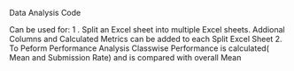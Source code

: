 Data Analysis Code

Can be used for:
1 . Split an Excel sheet into multiple Excel sheets.
    Addional Columns and Calculated Metrics can be added to each Split Excel Sheet
2. To Peform Performance Analysis
    Classwise Performance is calculated( Mean and Submission Rate) and is compared with overall Mean
